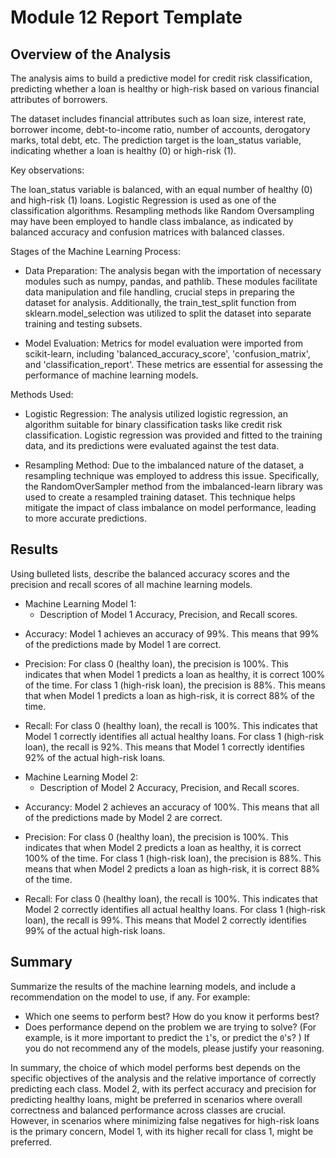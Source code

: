 # Module 12 Report Template

## Overview of the Analysis

The analysis aims to build a predictive model for credit risk classification, predicting whether a loan is healthy or high-risk based on various financial attributes of borrowers.

The dataset includes financial attributes such as loan size, interest rate, borrower income, debt-to-income ratio, number of accounts, derogatory marks, total debt, etc. The prediction target is the loan_status variable, indicating whether a loan is healthy (0) or high-risk (1).

Key observations:

The loan_status variable is balanced, with an equal number of healthy (0) and high-risk (1) loans.
Logistic Regression is used as one of the classification algorithms.
Resampling methods like Random Oversampling may have been employed to handle class imbalance, as indicated by balanced accuracy and confusion matrices with balanced classes.

Stages of the Machine Learning Process:

- Data Preparation: The analysis began with the importation of necessary modules such as numpy, pandas, and pathlib. These modules facilitate data manipulation and file handling, crucial steps in preparing the dataset for analysis. Additionally, the train_test_split function from sklearn.model_selection was utilized to split the dataset into separate training and testing subsets.

- Model Evaluation: Metrics for model evaluation were imported from scikit-learn, including 'balanced_accuracy_score', 'confusion_matrix', and 'classification_report'. These metrics are essential for assessing the performance of machine learning models.

Methods Used:

- Logistic Regression: The analysis utilized logistic regression, an algorithm suitable for binary classification tasks like credit risk classification. Logistic regression was provided and fitted to the training data, and its predictions were evaluated against the test data.

- Resampling Method: Due to the imbalanced nature of the dataset, a resampling technique was employed to address this issue. Specifically, the RandomOverSampler method from the imbalanced-learn library was used to create a resampled training dataset. This technique helps mitigate the impact of class imbalance on model performance, leading to more accurate predictions.

## Results

Using bulleted lists, describe the balanced accuracy scores and the precision and recall scores of all machine learning models.

* Machine Learning Model 1:
  * Description of Model 1 Accuracy, Precision, and Recall scores.

- Accuracy:
Model 1 achieves an accuracy of 99%.
This means that 99% of the predictions made by Model 1 are correct.

- Precision:
For class 0 (healthy loan), the precision is 100%.
This indicates that when Model 1 predicts a loan as healthy, it is correct 100% of the time.
For class 1 (high-risk loan), the precision is 88%.
This means that when Model 1 predicts a loan as high-risk, it is correct 88% of the time.

- Recall:
For class 0 (healthy loan), the recall is 100%.
This indicates that Model 1 correctly identifies all actual healthy loans.
For class 1 (high-risk loan), the recall is 92%.
This means that Model 1 correctly identifies 92% of the actual high-risk loans.


* Machine Learning Model 2:
  * Description of Model 2 Accuracy, Precision, and Recall scores.
- Accurancy: 
Model 2 achieves an accuracy of 100%.
This means that all of the predictions made by Model 2 are correct.

- Precision:
For class 0 (healthy loan), the precision is 100%.
This indicates that when Model 2 predicts a loan as healthy, it is correct 100% of the time.
For class 1 (high-risk loan), the precision is 88%.
This means that when Model 2 predicts a loan as high-risk, it is correct 88% of the time.

- Recall:
For class 0 (healthy loan), the recall is 100%.
This indicates that Model 2 correctly identifies all actual healthy loans.
For class 1 (high-risk loan), the recall is 99%.
This means that Model 2 correctly identifies 99% of the actual high-risk loans.

## Summary

Summarize the results of the machine learning models, and include a recommendation on the model to use, if any. For example:
* Which one seems to perform best? How do you know it performs best?
* Does performance depend on the problem we are trying to solve? (For example, is it more important to predict the `1`'s, or predict the `0`'s? ) If you do not recommend any of the models, please justify your reasoning.

In summary, the choice of which model performs best depends on the specific objectives of the analysis and the relative importance of correctly predicting each class. Model 2, with its perfect accuracy and precision for predicting healthy loans, might be preferred in scenarios where overall correctness and balanced performance across classes are crucial. However, in scenarios where minimizing false negatives for high-risk loans is the primary concern, Model 1, with its higher recall for class 1, might be preferred.


